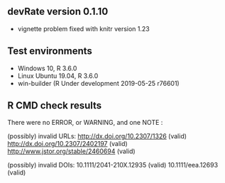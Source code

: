 ## devRate version 0.1.10
* vignette problem fixed with knitr version 1.23

## Test environments
* Windows 10, R 3.6.0
* Linux Ubuntu 19.04, R 3.6.0
* win-builder (R Under development 2019-05-25 r76601)

## R CMD check results
There were no ERROR, or WARNING, and one NOTE :

(possibly) invalid URLs:
http://dx.doi.org/10.2307/1326 (valid)
http://dx.doi.org/10.2307/2402197 (valid)
http://www.jstor.org/stable/2460694 (valid)

(possibly) invalid DOIs:
10.1111/2041-210X.12935 (valid)
10.1111/eea.12693 (valid)
